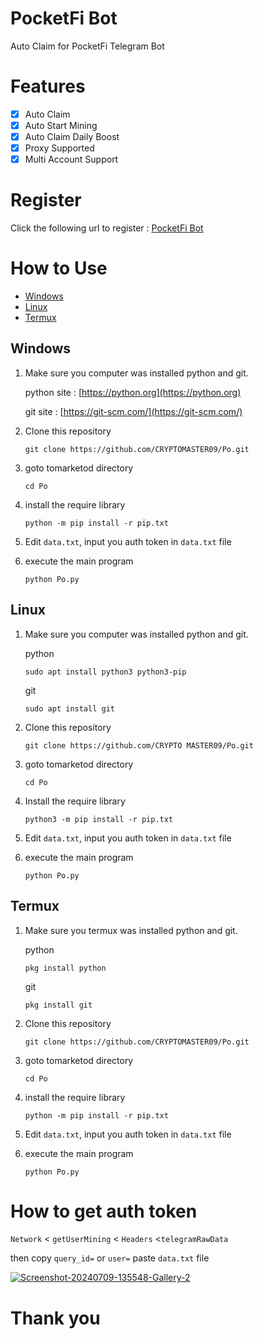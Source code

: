 # PocketFi Bot

Auto Claim for PocketFi Telegram Bot


# Features

- [x] Auto Claim 
- [x] Auto Start Mining
- [x] Auto Claim Daily Boost
- [x] Proxy Supported
- [x] Multi Account Support

# Register

Click the following url to register : [PocketFi Bot](https://t.me/pocketfi_bot/Mining?startapp=ref-5496274031-alliance-sftearning_squad)

# How to Use
- [Windows](#windows)
- [Linux](#linux)
- [Termux](#termux)
## Windows 

1. Make sure you computer was installed python and git.
   
   python site : [https://python.org](https://python.org)
   
   git site : [https://git-scm.com/](https://git-scm.com/)

2. Clone this repository
   ```shell
   git clone https://github.com/CRYPTOMASTER09/Po.git
   ```

3. goto tomarketod directory
   ```
   cd Po
   ```

4. install the require library
   ```
   python -m pip install -r pip.txt
   ```

5. Edit `data.txt`, input you auth token in `data.txt` file

6. execute the main program 
   ```
   python Po.py
   ```

## Linux

1. Make sure you computer was installed python and git.
   
   python
   ```shell
   sudo apt install python3 python3-pip
   ```
   git
   ```shell
   sudo apt install git
   ```

2. Clone this repository
   
   ```shell
   git clone https://github.com/CRYPTO MASTER09/Po.git
   ```

3. goto tomarketod directory

   ```shell
   cd Po
   ```

4. Install the require library
   
   ```
   python3 -m pip install -r pip.txt
   ```

5. Edit `data.txt`, input you auth token in `data.txt` file

6. execute the main program 
   ```
   python Po.py
   ```

## Termux

1. Make sure you termux was installed python and git.
   
   python
   ```
   pkg install python
   ```

   git
   ```
   pkg install git
   ```

2. Clone this repository
   ```shell
   git clone https://github.com/CRYPTOMASTER09/Po.git
   ```

3. goto tomarketod directory
   ```
   cd Po
   ```

4. install the require library
   ```
   python -m pip install -r pip.txt
   ```

5. Edit `data.txt`, input you auth token in `data.txt` file

6. execute the main program 
   ```
   python Po.py
   ```


# How to get auth token

`Network` < `getUserMining` < `Headers` <`telegramRawData`

then copy `query_id=` or `user=` paste `data.txt` file

<a href="https://ibb.co/0Kzx4kB"><img src="https://i.ibb.co/xYrN9ym/Screenshot-20240709-135548-Gallery-2.jpg" alt="Screenshot-20240709-135548-Gallery-2" border="0"></a>
# Thank you
